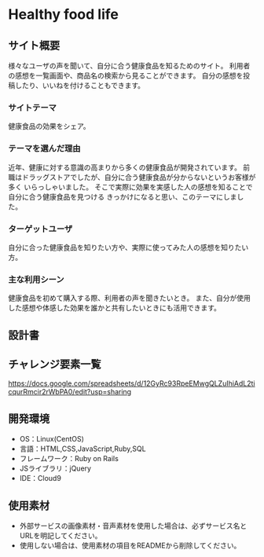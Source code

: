 # Healthy food life

## サイト概要
様々なユーザの声を聞いて、自分に合う健康食品を知るためのサイト。
利用者の感想を一覧画面や、商品名の検索から見ることができます。
自分の感想を投稿したり、いいねを付けることもできます。

### サイトテーマ
健康食品の効果をシェア。

### テーマを選んだ理由
近年、健康に対する意識の高まりから多くの健康食品が開発されています。
前職はドラッグストアでしたが、自分に合う健康食品が分からないというお客様が多く
いらっしゃいました。
そこで実際に効果を実感した人の感想を知ることで自分に合う健康食品を見つける
きっかけになると思い、このテーマにしました。

### ターゲットユーザ
自分に合った健康食品を知りたい方や、実際に使ってみた人の感想を知りたい方。

### 主な利用シーン
健康食品を初めて購入する際、利用者の声を聞きたいとき。
また、自分が使用した感想や体感した効果を誰かと共有したいときにも活用できます。

## 設計書


## チャレンジ要素一覧
https://docs.google.com/spreadsheets/d/12GyRc93RpeEMwgQLZuIhiAdL2ticqurRmcir2rWbPA0/edit?usp=sharing

## 開発環境
- OS：Linux(CentOS)
- 言語：HTML,CSS,JavaScript,Ruby,SQL
- フレームワーク：Ruby on Rails
- JSライブラリ：jQuery
- IDE：Cloud9

## 使用素材
- 外部サービスの画像素材・音声素材を使用した場合は、必ずサービス名とURLを明記してください。
- 使用しない場合は、使用素材の項目をREADMEから削除してください。